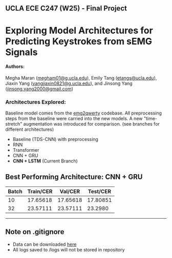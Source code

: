 ## UCLA ECE C247 (W25) - Final Project
# Exploring Model Architectures for Predicting Keystrokes from sEMG Signals
#### Authors:
Megha Maran (megham01@g.ucla.edu), Emily Tang (etangs@ucla.edu), Jiaxin Yang (yangjiaxin0821@g.ucla.edu), and Jinsong Yang (jinsong.yang2000@gmail.com)


### Architectures Explored:
Baseline model comes from the [emg2qwerty](https://github.com/joe-lin-tech/emg2qwerty/tree/main) codebase. All preprocessing steps from the baseline were carried into the new models. A new "time-stretch" augmentation was introduced for comparison. (see branches for different architectures)
- Baseline (TDS-CNN) with preprocessing
- RNN
- Transformer
- CNN + GRU
- **CNN + LSTM** (Current Branch)

## Best Performing Architecture: CNN + GRU
|Batch|Train/CER|Val/CER|Test/CER|
|----------|-----------|-----------|-----------|
| 10 | 17.65618  | 17.65618  | 17.80851  |
| 32 | 23.57111  | 23.57111  | 23.2980   |
---

## Note on .gitignore
- Data can be downloaded [here](https://ucla.app.box.com/s/e54bnjvy6hl33ao3jhvz7711q5iwkws5)
- All logs saved to /logs will not be stored in repository
